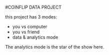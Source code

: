 #COINFLIP DATA PROJECT

this project has 3 modes:
- you vs computer
- you vs friend
- data & analytics mode

The analytics mode is the star of the show here.
